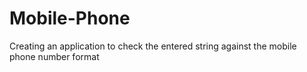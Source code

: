 # Mobile-Phone
Creating an application to check the entered string against the mobile phone number format
